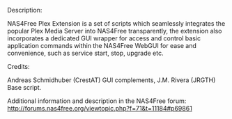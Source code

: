 Description:

 NAS4Free Plex Extension is a set of scripts which seamlessly integrates the popular Plex Media Server
 into NAS4Free transparently, the extension also incorporates a dedicated GUI wrapper for access and control
 basic application commands within the NAS4Free WebGUI for ease and convenience, such as service start, stop, upgrade etc.

Credits:

 Andreas Schmidhuber (CrestAT) GUI complements, J.M. Rivera (JRGTH) Base script.

Additional information and description in the NAS4Free forum: <a href="http://forums.nas4free.org/viewtopic.php?f=71&t=11184#p69861">http://forums.nas4free.org/viewtopic.php?f=71&t=11184#p69861</a>

